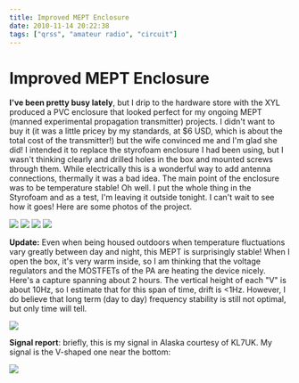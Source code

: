 ```yaml
---
title: Improved MEPT Enclosure
date: 2010-11-14 20:22:38
tags: ["qrss", "amateur radio", "circuit"]
---
```


# Improved MEPT Enclosure

__I've been pretty busy lately__, but I drip to the hardware store with the XYL produced a PVC enclosure that looked perfect for my ongoing MEPT (manned experimental propagation transmitter) projects. I didn't want to buy it (it was a little pricey by my standards, at $6 USD, which is about the total cost of the transmitter!) but the wife convinced me and I'm glad she did!  I intended it to replace the styrofoam enclosure I had been using, but I wasn't thinking clearly and drilled holes in the box and mounted screws through them.  While electrically this is a wonderful way to add antenna connections, thermally it was a bad idea.  The main point of the enclosure was to be temperature stable! Oh well. I put the whole thing in the Styrofoam and as a test, I'm leaving it outside tonight. I can't wait to see how it goes!  Here are some photos of the project.

<div class="text-center img-border">

[![](IMG_4526_thumb.jpg)](IMG_4526.jpg)
[![](IMG_4534_thumb.jpg)](IMG_4534.jpg)
[![](IMG_4547_thumb.jpg)](IMG_4547.jpg)
[![](IMG_4548_thumb.jpg)](IMG_4548.jpg)

</div>

__Update:__ Even when being housed outdoors when temperature fluctuations vary greatly between day and night, this MEPT is surprisingly stable! When I open the box, it's very warm inside, so I am thinking that the voltage regulators and the MOSTFETs of the PA are heating the device nicely.  Here's a capture spanning about 2 hours. The vertical height of each "V" is about 10Hz, so I estimate that for this span of time, drift is <1Hz.  However, I do believe that long term (day to day) frequency stability is still not optimal, but only time will tell.

<div class="text-center img-border">

[![](qrss_stable_thumb.jpg)](qrss_stable.jpg)

</div>

__Signal report__: briefly, this is my signal in Alaska courtesy of KL7UK. My signal is the V-shaped one near the bottom: 

<div class="text-center img-border">

[![](KL7UK_alaska_thumb.jpg)](KL7UK_alaska.jpg)

</div>